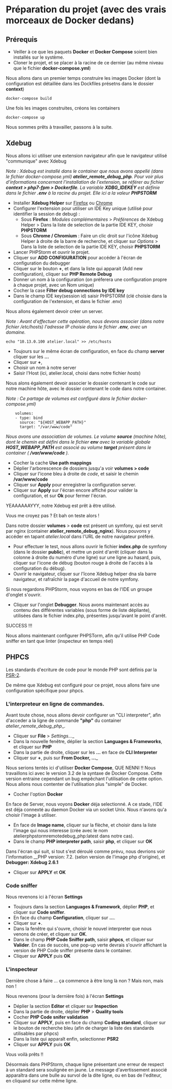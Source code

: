 # Préparation du projet (avec des vrais morceaux de Docker dedans)

## Prérequis

* Veiller à ce que les paquets __Docker__ et __Docker Compose__ soient bien installés sur le système.
* Cloner le projet, et se placer à la racine de ce dernier (au même niveau que le fichier __docker-compose.yml__)

Nous allons dans un premier temps construire les images Docker (dont la configuration est détaillée dans les Dockfiles présetns dans le dossier __context__)

    docker-compose build
    
Une fois les images construites, créons les containers

    docker-compose up
  
Nous sommes prêts à travailler, passons à la suite.

## Xdebug  

Nous allons ici utiliser une extension navigateur afin que le navigateur utilisé "communique" avec Xdebug

_Note : Xdebug est installé dans le container que nous avons appellé (dans le fichier docker-compose.yml) __atelier_remote_debug_php__. Pour voir plus d'informations concernant l'installation
de l'extension, se référer au fichier __context > php7-fpm > Dockerfile__. La variable __XDBG_IDEKEY__ est définie dans le fichier __.env__ à la racine du projet. Elle ici a la valeur __PHPSTORM___

* Installer __Xdebug Helper__ sur [Firefox](https://addons.mozilla.org/en-US/firefox/addon/xdebug-helper-for-firefox/) ou [Chrome](https://chrome.google.com/webstore/detail/xdebug-helper/eadndfjplgieldjbigjakmdgkmoaaaoc)
* Configurer l'extension pour utiliser un IDE Key unique (utilisé pour identifier la session de debug) :
    * Sous __Firefox__ : _Modules complémentaires_ > _Préférences_ de Xdebug Helper > Dans la liste de selection de la partie IDE KEY, choisir __PHPSTORM__
    * Sous __Chrome / Chromium__ : Faire un clic droit sur l'icône Xdebug Helper à droite de la barre de recherche, et cliquer sur _Options_ > Dans la liste de selection de la partie IDE KEY, choisir __PHPSTORM__
* Lancer PHPStorm et ouvrir le projet.
* Cliquer sur __ADD CONFIGURATION__ pour accéder à l'écran de configuration du debugger
* Cliquer sur le bouton __+__, et dans la liste qui apparait (Add new configuration), cliquer sur __PHP Remote Debug__
* Donner un nom à la configuration (on préferera une configuration propre à chaque projet, avec un Nom unique)
* Cocher la case __Filter debug connections by IDE key__
* Dans le champ IDE key(session id) saisir PHPSTORM (clé choisie dans la configuration de l'extension, et dans le fichier .env)

Nous allons également devoir créer un server.

_Note : Avant d'effectuer cette opération, nous devons associer (dans notre fichier /etc/hosts) l'adresse IP choisie dans le fichier __.env__, avec un domaine._

    echo "10.13.0.100 atelier.local" >> /etc/hosts
    
* Toujours sur le même écran de configuration, en face du champ __server__ cliquer sur les __...__
* Cliquer sur __+__,
* Choisir un nom à notre server
* Saisir l'Host (ici, atelier.local, choisi dans notre fichier _hosts_)

Nous alons également devoir associer le dossier contenant le code sur notre machine hôte, avec le dossier contenant le code dans notre container.

_Note : Ce partage de volumes est configuré dans le fichier docker-compose.yml)_

        volumes:
        - type: bind
          source: "${HOST_WEBAPP_PATH}"
          target: "/var/www/code"
          
_Nous avons une association de volumes. Le volume __source__ (machine hôte), dont le chemin est défini dans le fichier __env__ avec la variable globale __HOST_WEBAPP_PATH__
est associé au volume __target__ présent dans le container ( __/var/www/code__ )._

* Cocher la cache __Use path mappings__
* Déplier l'arborescence de dossiers jusqu'a voir __volumes > code__
* Cliquer sur l'icone bleu à droite de _code_, et saisir le chemin __/var/www/code__
* Cliquer sur __Apply__ pour enregistrer la configuration server.
* Cliquer sur __Apply__ sur l'écran encore affiché pour valider la configuration, et sur __Ok__ pour fermer l'écran.

YEAAAAAAYYY, notre Xdebug est prêt à être utilisé.

Vous me croyez pas ? Et bah on teste alors !

Dans notre dossier __volumes__ > __code__ est présent un symfony, qui est servit par nginx (container __atelier_remote_debug_nginx__). Nous pouvons
y accéder en tapant _atelier.local_ dans l'URL de notre navigateur préféré.

* Pour effectuer le test, nous allons ouvrir le fichier __index.php__ de symfony (dans le dossier __public__), et mettre un point d'arrêt (cliquer
dans la colonne à droite du numéro d'une ligne) sur une ligne au hasard, puis, cliquer sur l'icone de débug (bouton rouge à droite de l'accès à la configuration du débug).
* Ouvrir le navigateur, cliquer sur l'îcone Xdebug helper dna sla barre navigateur, et rafraîchir la page d'accueil de notre symfony.

Si nous regardons PHPStorm, nous voyons en bas de l'IDE un groupe d'onglet s'ouvrir. 

* Cliquer sur l'onglet __Debugger__. Nous avons maintenant accès au contenu des différentes variables (sous forme de liste dépliante), utilisées dans le fichier index.php, présentes jusqu'avant le point d'arrêt.

SUCCESS !!!

Nous allons maintenant configurer PHPSTorm, afin qu'il utilise PHP Code sniffer en tant que linter (inspecteur en temps réel)

## PHPCS

Les standards d'ecriture de code pour le monde PHP sont définis par la [PSR-2](https://www.php-fig.org/psr/psr-2/).

De même que Xdebug est configuré pour ce projet, nous allons faire une configuration spécifique pour phpcs.

### L'interpreteur en ligne de commandes.

Avant toute chose, nous allons devoir configurer un "CLI interpreter", afin d'acceder a la ligne de commande __"php"__ du container _atelier_remote_debug_php__.

* Cliquer sur __File__ > _Settings...__
* Dans la nouvelle fenêtre, déplier la section __Languages & Frameworks__, et cliquer sur __PHP__
* Dans la partie de droite, cliquer sur les __...__ en face de __CLI Interpreter__
* Cliquer sur __+__, puis sur __From Docker, ...___

Nous serions tentés ici d'utiliser __Docker Compose__, QUE NENNI !! Nous travaillons ici avec le version 3.2 de la
syntaxe de Docker Compose. Cette version entraine cependant un bug empêchant l'utilisation de cette option. Nous allons
nous contenter de l'utilisation plus "simple" de Docker.

* Cocher l'option __Docker__

En face de Server, nous voyons __Docker__ déja selectionné. A ce stade, l'IDE est déja connexté au daemon Docker via
un socket Unix. Nous n'avons qu'a choisir l'image à utiliser.

* En face de __Image name__, cliquer sur la flèche, et choisir dans la liste l'image qui nous interesse (crée avec le nom atelierphpstormremotedebug_php:latest
dans notre cas).
* Dans le champ __PHP interpreter path__, saisir __php__, et cliquer sur __OK__

Dans l'écran qui suit, si tout s'est déroulé comme prévu, nous devrions voir l'information __PHP version: 7.2.<qqch> (selon version de l'image php d'origine),
et __Debugger: Xdebug 2.6.1__

* Cliquer sur __APPLY__ et __OK__

### Code sniffer

Nous revenons ici à l'écran __Settings__

* Toujours dans la section __Languages & Framework__, déplier __PHP__, et cliquer sur __Code sniffer__.
* En face du champ __Configuration__, cliquer sur __...__.
* Cliquer sur __+__.
* Dans la fenêtre qui s'ouvre, choisir le nouvel interpreter que nous venons de créer, et cliquer sur __OK__.
* Dans le champ __PHP Code Sniffer path__, saisir __phpcs__, et cliquer sur __Valider__. En cas de succès,
une pop-up verte devrais s'ouvrir affichant la version de PHP Code sniffer présente dans le container.
* Cliquer sur __APPLY__ puis __OK__

### L'inspecteur

Dernière chose à faire ... ça commence à être long là non ? Mais non, mais non !

Nous revenons (pour la dernière fois) à l'écran __Settings__

* Déplier la section __Editor__ et cliquer sur __Inspection__
* Dans la partie de droite, déplier __PHP__ > __Quality tools__
* Cocher __PHP Code snifer validation__
* Cliquer sur __APPLY__, puis en face du champ __Coding standard__, cliquer sur le bouton de recherche bleu (afin de charger la liste des standards utilisables par phpcs)
* Dans la liste qui apparaît enfin, selectionner __PSR2__
* Cliquer sur __APPLY__ puis __OK__

Vous voilà prêts !!

Désormais dans PHPStorm, chaque ligne présentant une erreur de respect à un standard sera soulignée en jaune. Le message
d'avertissement associé apparaîtra dans une bulle au survol de la dite ligne, ou en bas de l'editeur, en cliquand sur cette même ligne.